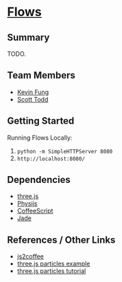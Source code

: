 # [Flows](http://github.com/ScottTodd/Flows)

## Summary
TODO.

## Team Members
- [Kevin Fung](https://github.com/polytonic)
- [Scott Todd](https://github.com/ScottTodd)

## Getting Started
Running Flows Locally:
  1.  `python -m SimpleHTTPServer 8080`
  2.  `http://localhost:8080/`

## Dependencies
- [three.js](https://github.com/mrdoob/three.js/)
- [Physijs](https://github.com/chandlerprall/Physijs)
- [CoffeeScript](https://github.com/jashkenas/coffee-script)
- [Jade](https://github.com/visionmedia/jade)

## References / Other Links
- [js2coffee](http://js2coffee.org/)
- [three.js particles example](http://threejs.org/examples/webgl_particles_random.html)
- [three.js particles tutorial](http://www.aerotwist.com/tutorials/creating-particles-with-three-js/)
